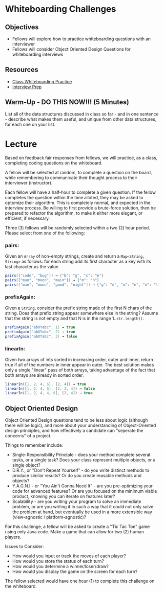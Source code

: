 # Whiteboarding Challenges

## Objectives
* Fellows will explore how to practice whiteboarding questions with an interviewer
* Fellows will consider Object Oriented Design Questions for whiteboarding interviews

## Resources
* [Class Whiteboarding Practice](https://github.com/joinpursuit/Pursuit-Core-Android/blob/master/cohort_5.4/unit_04/04_23_class_whiteboarding_practice.md)
* [Interview Prep](https://github.com/joinpursuit/Pursuit-Core-Android/blob/master/cohort_5.4/unit_05/05_01_dsa_challenges_01.md)

## Warm-Up - DO THIS NOW!!! (5 Minutes)
List all of the data structures discussed in class so far - and in one sentence - describe what makes them useful, and unique from other data structures, for each one on your list.

# Lecture

Based on feedback fair responses from fellows, we will practice, as a class, completing coding questions on the whiteboard.

A fellow will be selected at random, to complete a question on the board, while remembering to communicate their thought process to their interviewer (instructor).

Each fellow will have a half-hour to complete a given question. If the fellow completes the question within the time alloted, they may be asked to optomize their algorithm. This is completely normal, and expected in the interview process. Be willing to first provide a brute-force solution, then be prepared to refactor the algorithm, to make it either more elegant, or efficient, if necessary.

Three (3) fellows will be randomly selected within a two (2) hour period. Please select from one of the following:

### pairs:

Given an `Array` of non-empty strings, create and return a `Map<String, String>` as follows: for each string add its first character as a key with its last character as the value.

``` java
pairs(["code", "bug"]) → {"b": "g", "c": "e"}
pairs(["man", "moon", "main"]) → {"m": "n"}
pairs(["man", "moon", "good", "night"]) → {"g": "d", "m": "n", "n": "t"}
```

### prefixAgain:

Given a `String`, consider the prefix string made of the first N chars of the string. Does that prefix string appear somewhere else in the string? Assume that the string is not empty and that N is in the range 1..`str.length()`.

``` java
prefixAgain("abXYabc", 1) → true
prefixAgain("abXYabc", 2) → true
prefixAgain("abXYabc", 3) → false
```

### linearIn:

Given two arrays of ints sorted in increasing order, outer and inner, return true if all of the numbers in inner appear in outer. The best solution makes only a single "linear" pass of both arrays, taking advantage of the fact that both arrays are already in sorted order.

``` java
linearIn([1, 2, 4, 6], [2, 4]) → true
linearIn([1, 2, 4, 6], [2, 3, 4]) → false
linearIn([1, 2, 4, 4, 6], [2, 4]) → true
```

## Object Oriented Design

Object Oriented Design questions tend to be less about logic (although there will be logic), and more about your understanding of Object-Oriented design principles, and how effectively a candidate can "seperate the concerns" of a project.

Things to remember include:
* Single-Responsibility Principle - does your method complete several tasks, or a single task? Does your class represent multiple objects, or a single object?
* D.R.Y., or "Don't Repeat Yourself" - do you write distinct methods to produce similar results? Or do you create reusable methods and objects?
* Y.A.G.N.I - or "You Ain't Gonna Need It" - are you pre-optimizing your code for advanced features? Or are you focused on the minimum viable product, knowing you can iterate on features later?
* Scalability - are you writing your program to solve an immediate problem, or are you writing it in such a way that it could not only solve the problem at hand, but eventually be used in a more extensible way (view-agnostic / platform-agnostic)?

For this challenge, a fellow will be asked to create a "Tic Tac Toe" game using only Java code. Make a game that can allow for two (2) human players.

Issues to Consider:
* How would you input or track the moves of each player?
* How would you store the status of each turn?
* How would you determine a winner/loser/draw?
* How would you display the game on the screen for each turn?

The fellow selected would have one hour (1) to complete this challenge on the whiteboard.
